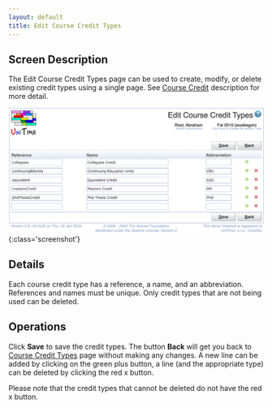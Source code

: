 ```yaml
---
layout: default
title: Edit Course Credit Types
---
```



## Screen Description

The Edit Course Credit Types page can be used to create, modify, or delete existing credit types using a single page. See [Course Credit](course-credit) description for more detail.

![Edit Course Credit Types](images/edit-course-credit-types.png){:class='screenshot'}

## Details

Each course credit type has a reference, a name, and an abbreviation. References and names must be unique. Only credit types that are not being used can be deleted.

## Operations

Click **Save** to save the credit types. The button **Back** will get you back to [Course Credit Types](course-credit-types) page without making any changes. A new line can be added by clicking on the green plus button, a line (and the appropriate type) can be deleted by clicking the red x button.

Please note that the credit types that cannot be deleted do not have the red x button.



